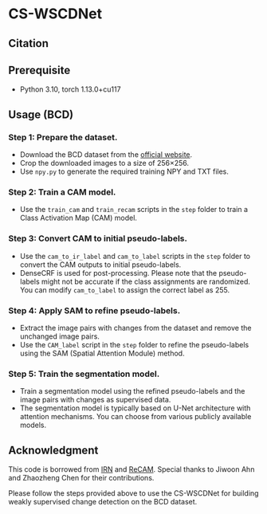 # CS-WSCDNet

## Citation


## Prerequisite
- Python 3.10, torch 1.13.0+cu117


## Usage (BCD)
### Step 1: Prepare the dataset.
- Download the BCD dataset from the [official website](https://study.rsgis.whu.edu.cn/pages/download/building_dataset.html).
- Crop the downloaded images to a size of 256×256.
- Use `npy.py` to generate the required training NPY and TXT files.

### Step 2: Train a CAM model.
- Use the `train_cam` and `train_recam` scripts in the `step` folder to train a Class Activation Map (CAM) model.

### Step 3: Convert CAM to initial pseudo-labels.
- Use the `cam_to_ir_label` and `cam_to_label` scripts in the `step` folder to convert the CAM outputs to initial pseudo-labels.
- DenseCRF is used for post-processing. Please note that the pseudo-labels might not be accurate if the class assignments are randomized. You can modify `cam_to_label` to assign the correct label as 255.

### Step 4: Apply SAM to refine pseudo-labels.
- Extract the image pairs with changes from the dataset and remove the unchanged image pairs.
- Use the `CAM_label` script in the `step` folder to refine the pseudo-labels using the SAM (Spatial Attention Module) method.

### Step 5: Train the segmentation model.
- Train a segmentation model using the refined pseudo-labels and the image pairs with changes as supervised data.
- The segmentation model is typically based on U-Net architecture with attention mechanisms. You can choose from various publicly available models.


## Acknowledgment
This code is borrowed from [IRN](https://github.com/jiwoon-ahn/irn) and [ReCAM](https://github.com/zhaozhengChen/ReCAM). Special thanks to Jiwoon Ahn and Zhaozheng Chen for their contributions.

Please follow the steps provided above to use the CS-WSCDNet for building weakly supervised change detection on the BCD dataset.
